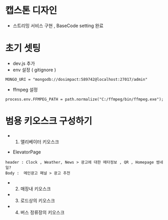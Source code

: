 # 캡스톤 디자인

- 스트리밍 서비스 구현 , BaseCode setting 완료

# 초기 셋팅

- dev.js 추가
- env 설정 ( gitignore )

```
MONGO_URI = "mongodb://dosimpact:589742@localhost:27017/admin"

```

- ffmpeg 설정

```
process.env.FFMPEG_PATH = path.normalize("C:/ffmpeg/bin/ffmpeg.exe");
```

# 범용 키오스크 구성하기

- 1. 앨리베이터 키오스크

- ElevatorPage

```
header : Clock , Weather, News > 광고에 대한 메타정보 , QR , Homepage 썸네일?
Body :  메인광고 패널 > 광고 추천
```

- 2. 매장내 키오스크

- 3. 로드상의 키오스크

- 4. 버스 정류장의 키오스크

